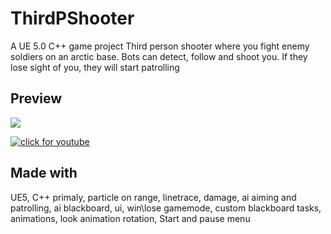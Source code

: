 # ThirdPShooter

A UE 5.0 C++ game project
Third person shooter where you fight enemy soldiers on an arctic base. Bots can detect, follow and shoot you. If they lose sight of you, they will start patrolling

## Preview

![](https://github.com/Naify/ThirdPShooter/blob/main/Img/third.gif)

[![click for youtube](https://i.ibb.co/6rbFxP7/image.png)](https://youtu.be/GqRdioeTku0)

## Made with
UE5, С++ primaly, particle on range, linetrace, damage, ai aiming and patrolling, ai blackboard, ui, win\lose gamemode, custom blackboard tasks, animations, look animation rotation, Start and pause menu
